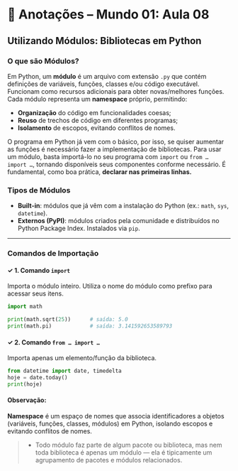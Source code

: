 # 📝 Anotações – Mundo 01: Aula 08 

## Utilizando Módulos: Bibliotecas em Python

### O que são Módulos?

Em Python, um **módulo** é um arquivo com extensão `.py` que contém definições de variáveis, funções, classes e/ou código executável. Funcionam como recursos adicionais para obter novas/melhores funções. Cada módulo representa um **namespace** próprio, permitindo:

- **Organização** do código em funcionalidades coesas;  
- **Reuso** de trechos de código em diferentes programas;  
- **Isolamento** de escopos, evitando conflitos de nomes.

O programa em Python já vem com o básico, por isso, se quiser aumentar as funções é necessário fazer a implementação de bibliotecas. Para usar um módulo, basta importá-lo no seu programa com `import` ou `from … import …`, tornando disponíveis seus componentes conforme necessário. É fundamental, como boa prática, **declarar nas primeiras linhas.**  

### Tipos de Módulos

- **Built-in**: módulos que já vêm com a instalação do Python (ex.: `math`, `sys`, `datetime`).
- **Externos (PyPI)**: módulos criados pela comunidade e distribuídos no Python Package Index. Instalados via `pip`.

---

### Comandos de Importação

#### ✓ 1. Comando `import`
Importa o módulo inteiro. Utiliza o nome do módulo como prefixo para acessar seus itens.

```python
import math

print(math.sqrt(25))      # saída: 5.0
print(math.pi)            # saída: 3.141592653589793
```

#### ✓ 2. Comando `from … import …`
Importa apenas um elemento/função da biblioteca.

```python
from datetime import date, timedelta
hoje = date.today()
print(hoje)
``` 

#### Observação: 
**Namespace** é um espaço de nomes que associa identificadores a objetos (variáveis, funções, classes, módulos) em Python, isolando escopos e evitando conflitos de nomes. 

> - Todo módulo faz parte de algum pacote ou biblioteca, mas nem toda biblioteca é apenas um módulo — ela é tipicamente um agrupamento de pacotes e módulos relacionados.  

